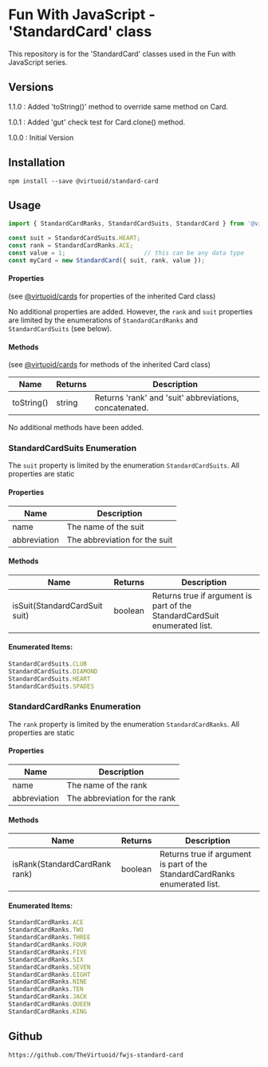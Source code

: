 # Fun With JavaScript - 'StandardCard' class

This repository is for the 'StandardCard' classes used in the Fun with JavaScript series.

## Versions

1.1.0 : Added 'toString()' method to override same method on Card.

1.0.1 : Added 'gut' check test for Card.clone() method.

1.0.0 : Initial Version


## Installation

```
npm install --save @virtuoid/standard-card
```

## Usage

```javascript
import { StandardCardRanks, StandardCardSuits, StandardCard } from '@virtuoid/standard-card';

const suit = StandardCardSuits.HEART;
const rank = StandardCardRanks.ACE;
const value = 1;                      // this can be any data type
const myCard = new StandardCard({ suit, rank, value });
```

#### Properties

(see [@virtuoid/cards](https://github.com/TheVirtuoid/fwjs-card) for properties of the inherited Card class)

No additional properties are added. However, the ```rank``` and ```suit``` properties
are limited by the enumerations of ```StandardCardRanks``` and ```StandardCardSuits``` (see below).

#### Methods

(see [@virtuoid/cards](https://github.com/TheVirtuoid/fwjs-card) for methods of the inherited Card class)


| Name       | Returns | Description                                            |
|------------|---------|--------------------------------------------------------|
| toString() | string  | Returns 'rank' and 'suit' abbreviations, concatenated. |


No additional methods have been added.

### StandardCardSuits Enumeration

The ```suit``` property is limited by the enumeration ```StandardCardSuits```. All properties are static

#### Properties
| Name         | Description                   |
|--------------|-------------------------------|
| name         | The name of the suit          |
| abbreviation | The abbreviation for the suit |

#### Methods

| Name                                   | Returns          | Description                                                                                                                                                                                                     |
|----------------------------------------|------------------|-----------------------------------------------------------------------------------------------------------------------------------------------------------------------------------------------------------------|
| isSuit(StandardCardSuit suit) | boolean | Returns true if argument is part of the StandardCardSuit enumerated list. |

#### Enumerated Items:
```javascript
StandardCardSuits.CLUB
StandardCardSuits.DIAMOND
StandardCardSuits.HEART
StandardCardSuits.SPADES
```

### StandardCardRanks Enumeration

The ```rank``` property is limited by the enumeration ```StandardCardRanks```. All properties are static

#### Properties
| Name         | Description                   |
|--------------|-------------------------------|
| name         | The name of the rank          |
| abbreviation | The abbreviation for the rank |

#### Methods

| Name                              | Returns          | Description                                                                |
|-----------------------------------|------------------|----------------------------------------------------------------------------|
| isRank(StandardCardRank rank) | boolean | Returns true if argument is part of the StandardCardRanks enumerated list. |

#### Enumerated Items:
```javascript
StandardCardRanks.ACE
StandardCardRanks.TWO
StandardCardRanks.THREE
StandardCardRanks.FOUR
StandardCardRanks.FIVE
StandardCardRanks.SIX
StandardCardRanks.SEVEN
StandardCardRanks.EIGHT
StandardCardRanks.NINE
StandardCardRanks.TEN
StandardCardRanks.JACK
StandardCardRanks.QUEEN
StandardCardRanks.KING
```

## Github

```
https://github.com/TheVirtuoid/fwjs-standard-card
```

